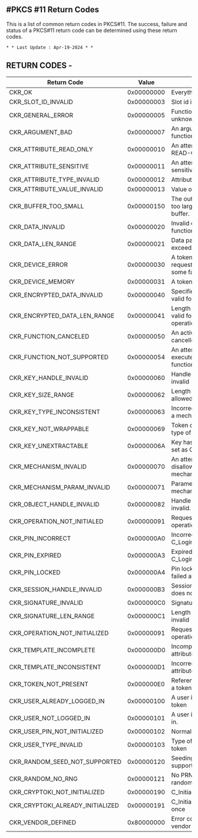 #PKCS #11 Return Codes
-----------------------

This is a list of common return codes in PKCS#11. The success, failure and status of a PKCS#11 return code can be determined using these return codes.

	* * Last Update : Apr-19-2024 * *



RETURN CODES -
------------
| Return Code | Value | Meaning |
| ------------|-------|---------|
| CKR_OK      					| 0x00000000 | Everything's good |
| CKR_SLOT_ID_INVALID 			| 0x00000003 | Slot id is invalid |
| CKR_GENERAL_ERROR   			| 0x00000005 | Function failed for some unknown reason |
| CKR_ARGUMENT_BAD    			| 0x00000007 | An argument passed into a function is invalid |
| CKR_ATTRIBUTE_READ_ONLY 		| 0x00000010 | An attempt made to change a READ-ONLY attribute |
| CKR_ATTRIBUTE_SENSITIVE   	| 0x00000011 | An attempt was made to read a sensitive attribute | 
| CKR_ATTRIBUTE_TYPE_INVALID    | 0x00000012 | Attribute for an object is invalid |
| CKR_ATTRIBUTE_VALUE_INVALID   | 0x00000013 | Value of an attribute is invalid |
| CKR_BUFFER_TOO_SMALL		| 0x00000150 | The output of the function is too large to fit in the supplied buffer. |
| CKR_DATA_INVALID		| 0x00000020 | Invalid data passed into a function |           
| CKR_DATA_LEN_RANGE            | 0x00000021 | Data passed into a function exceeds a valid range |
| CKR_DEVICE_ERROR              | 0x00000030 | A token could not process a requested operation due to some failure |
| CKR_DEVICE_MEMORY             | 0x00000031 | A token is out of memory |
| CKR_ENCRYPTED_DATA_INVALID	| 0x00000040 | Specified ciphertext is not valid for decrypt operation |
| CKR_ENCRYPTED_DATA_LEN_RANGE	| 0x00000041 | Length of the cipher text is not valid for a specified decrypt operation |
| CKR_FUNCTION_CANCELED         | 0x00000050 | An active function was cancelled mid operation. |
| CKR_FUNCTION_NOT_SUPPORTED    | 0x00000054 | An attempt was made to execute an unsupported function |
| CKR_KEY_HANDLE_INVALID        | 0x00000060 | Handle number of a key is invalid |
| CKR_KEY_SIZE_RANGE            | 0x00000062 | Length of a key in not in the allowed range |
| CKR_KEY_TYPE_INCONSISTENT     | 0x00000063 | Incorrect type of key used for a mechanism |
| CKR_KEY_NOT_WRAPPABLE         | 0x00000069 | Token does not allow a certain type of key to be wrapped |
| CKR_KEY_UNEXTRACTABLE         | 0x0000006A | Key has CKA_EXTRACTABLE set as CK_FALSE |
| CKR_MECHANISM_INVALID         | 0x00000070 | An attempt was made to use a disallowed/unsupported/invalid mechanism |
| CKR_MECHANISM_PARAM_INVALID   | 0x00000071 | Parameter passed for a mechanism is invalid. | 
| CKR_OBJECT_HANDLE_INVALID     | 0x00000082 | Handle number of an object is invalid. |
| CKR_OPERATION_NOT_INITIALED	| 0x00000091 | Requested cryptographic operation is not initialized. |
| CKR_PIN_INCORRECT             | 0x000000A0 | Incorrect pin was used for C_Login |
| CKR_PIN_EXPIRED               | 0x000000A3 | Expired pin was used for C_Login |
| CKR_PIN_LOCKED                | 0x000000A4 | Pin locked due to multiple failed attempts |
| CKR_SESSION_HANDLE_INVALID    | 0x000000B3 | Session handle being used does not exist |
| CKR_SIGNATURE_INVALID         | 0x000000C0 | Signature verification failed. |
| CKR_SIGNATURE_LEN_RANGE       | 0x000000C1 | Length of the signature is invalid |
| CKR_OPERATION_NOT_INITIALIZED	| 0x00000091 | Requested cryptographic operation is not initialized. |
| CKR_TEMPLATE_INCOMPLETE       | 0x000000D0 | Incomplete information in an attribute template |
| CKR_TEMPLATE_INCONSISTENT     | 0x000000D1 | Incorrect information in an attribute template |
| CKR_TOKEN_NOT_PRESENT         | 0x000000E0 | Referenced slot does not have a token present in it. |
| CKR_USER_ALREADY_LOGGED_IN 	| 0x00000100 | A user is already logged into a token |
| CKR_USER_NOT_LOGGED_IN        | 0x00000101 | A user is required to be logged in. |
| CKR_USER_PIN_NOT_INITIALIZED  | 0x00000102 | Normal user is not initialized. |
| CKR_USER_TYPE_INVALID         | 0x00000103 | Type of user not valid for a token |
| CKR_RANDOM_SEED_NOT_SUPPORTED | 0x00000120 | Seeding a PRNG is not supported for the token |
| CKR_RANDOM_NO_RNG			    | 0x00000121 | No PRNG available to generate random data |
| CKR_CRYPTOKI_NOT_INITIALIZED 	| 0x00000190 | C_Initialized not called. |
| CKR_CRYPTOKI_ALREADY_INITIALIZED | 0x00000191 | C_Initialized called more than once |
| CKR_VENDOR_DEFINED 			| 0x80000000 | Error code reserved for a vendor to use. |

